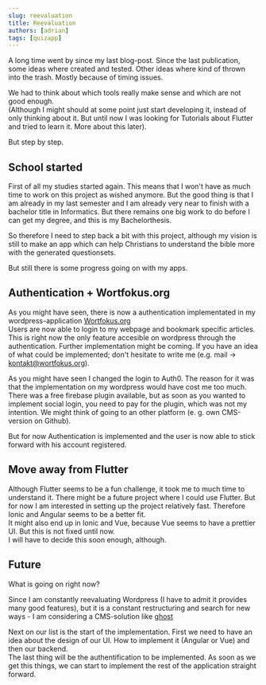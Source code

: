 ```yaml
---
slug: reevaluation
title: Reevaluation
authors: [adrian]
tags: [quizapp]
---
```


A long time went by since my last blog-post. Since the last publication, some ideas where created and tested.
Other ideas where kind of thrown into the trash. Mostly because of timing issues.

We had to think about which tools really make sense and which are not good enough.   
(Although I might should at some point just start developing it, instead of only thinking about it. But until now I was looking for Tutorials about Flutter and tried to learn it. More about this later).

But step by step.
<!-- truncate -->

## School started

First of all my studies started again. This means that I won't have as much time to work on this project as wished anymore.
But the good thing is that I am already in my last semester and I am already very near to finish with a bachelor title in Informatics.
But there remains one big work to do before I can get my degree, and this is my Bachelorthesis.   

So therefore I need to step back a bit with this project, although my vision is still to make an app which can help Christians to understand the bible more with the generated questionsets.  

But still there is some progress going on with my apps.

## Authentication + Wortfokus.org

As you might have seen, there is now a authentication implementated in my wordpress-application [Wortfokus.org](https://wortfokus.org)   
Users are now able to login to my webpage and bookmark specific articles. This is right now the only feature accesible on wordpress through the authentication. Further implementation might be coming. If you have an idea of what could be implemented; don't hesitate to write me (e.g. mail -> kontakt@wortfokus.org).   

As you might have seen I changed the login to Auth0. The reason for it was that the implementation on my wordpress would have cost me too much. There was a free firebase plugin available, but as soon as you wanted to implement social login, you need to pay for the plugin, which was not my intention. We might think of going to an other platform (e. g. own CMS-version on Github).

But for now Authentication is implemented and the user is now able to stick forward with his account registered.   

## Move away from Flutter

Although Flutter seems to be a fun challenge, it took me to much time to understand it. There might be a future project where I could use Flutter. But for now I am interested in setting up the project relatively fast. Therefore Ionic and Angular seems to be a better fit.   
It might also end up in Ionic and Vue, because Vue seems to have a prettier UI. But this is not fixed until now.   
I will have to decide this soon enough, although.   

## Future

What is going on right now?

Since I am constantly reevaluating Wordpress (I have to admit it provides many good features), but it is a constant restructuring and search for new ways - I am considering a CMS-solution like [ghost](https://ghost.org/) 

Next on our list is the start of the implementation. First we need to have an idea about the design of our UI. How to implement it (Angular or Vue) and then our backend.   
The last thing will be the authentification to be implemented. As soon as we get this things, we can start to implement the rest of the application straight forward.